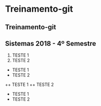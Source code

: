 # Treinamento-git

## Treinamento-git

## Sistemas 2018 - 4º Semestre

1. TESTE 1
2. TESTE 2

* TESTE 1 
* TESTE 2

++ TESTE 1
++ TESTE 2

- TESTE 1 
- TESTE 2
